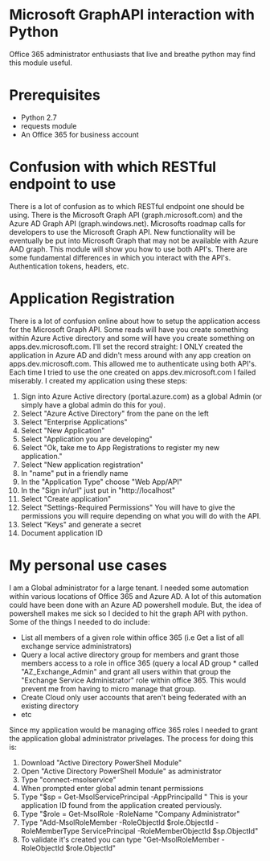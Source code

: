# Microsoft GraphAPI interaction with Python

Office 365 administrator enthusiasts that live and breathe python may find this module useful.

# Prerequisites

* Python 2.7
* requests module
* An Office 365 for business account

# Confusion with which RESTful endpoint to use

There is a lot of confusion as to which RESTful endpoint one should be using.  There is the Microsoft Graph API (graph.microsoft.com) and the Azure AD Graph API (graph.windows.net).  Microsofts roadmap calls for developers to use the Microsoft Graph API.  New functionality will be eventually be put into Microsoft Graph that may not be available with Azure AAD graph.  This module will show you how to use both API's.  There are some fundamental differences in which you interact with the API's.  Authentication tokens, headers, etc.

# Application Registration

There is a lot of confusion online about how to setup the application access for the Microsoft Graph API.  Some reads will have you create something within Azure Active directory and some will have you create something on apps.dev.microsoft.com.  I'll set the record straight: I ONLY created the application in Azure AD and didn't mess around with any app creation on apps.dev.microsoft.com.  This allowed me to authenticate using both API's.  Each time I tried to use the one created on apps.dev.microsoft.com I failed miserably.  I created my application using these steps:
  
  1)  Sign into Azure Active directory (portal.azure.com) as a global Admin (or simply have a global admin do this for you).
  2)  Select "Azure Active Directory" from the pane on the left
  3)  Select "Enterprise Applications"
  4)  Select "New Application"
  5)  Select "Application you are developing"
  6)  Select "Ok, take me to App Registrations to register my new application."
  7)  Select "New application registration"
  8)  In "name" put in a friendly name 
  9)  In the "Application Type" choose "Web App/API"
  10) In the "Sign in/url" just put in "http://localhost"
  11) Select "Create application"
  12) Select "Settings-Required Permissions"  You will have to give the permissions you will require depending on what you will do with       the API.  
  13) Select "Keys" and generate a secret
  14) Document application ID

# My personal use cases

I am a Global administrator for a large tenant.  I needed some automation within various locations of Office 365 and Azure AD.  A lot of this automation could have been done with an Azure AD powershell module.  But, the idea of powershell makes me sick so I decided to hit the graph API with python.  Some of the things I needed to do include:  
*    List all members of a given role within office 365 (i.e Get a list of all exchange service administrators)
*    Query a local active directory group for members and grant those members access to a role in office 365 (query a local AD group   *      called "AZ_Exchange_Admin" and grant all users within that group the "Exchange Service Administrator" role within office 365.          This would prevent me from having to micro manage that group.
*    Create Cloud only user accounts that aren't being federated with an existing directory
*    etc

Since my application would be managing office 365 roles I needed to grant the application global administrator privelages.  The process for doing this is:
  1)  Download "Active Directory PowerShell Module"
  2)  Open "Active Directory PowerShell Module" as administrator
  3)  Type "connect-msolservice"
  4)  When prompted enter global admin tenant permissions
  5)  Type "$sp = Get-MsolServicePrincipal -AppPrincipalId <App ID GUID>"  This is your application ID found from the application             created perviously.
  6)  Type "$role = Get-MsolRole -RoleName "Company Administrator"
  7)  Type "Add-MsolRoleMember -RoleObjectId $role.ObjectId -RoleMemberType ServicePrincipal -RoleMemberObjectId $sp.ObjectId"
  8)  To validate it's created you can type "Get-MsolRoleMember -RoleObjectId $role.ObjectId"

